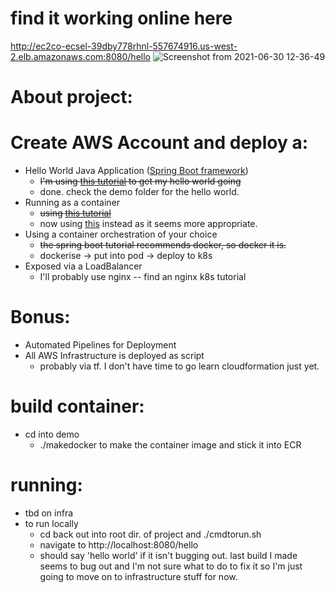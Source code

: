# find it working online here
http://ec2co-ecsel-39dby778rhnl-557674916.us-west-2.elb.amazonaws.com:8080/hello
![Screenshot from 2021-06-30 12-36-49](https://user-images.githubusercontent.com/57028307/123893540-e6caa600-d99f-11eb-9d68-cd8f74cd78d2.png)


# About project:
# Create AWS Account and deploy a:
* Hello World Java Application ([Spring Boot framework](https://start.spring.io/)) 
	- ~~I'm using [this tutorial](https://www.youtube.com/watch?v=vtPkZShrvXQ) to get my hello world going~~
	- done. check the demo folder for the hello world.
* Running as a container
	- ~~using [this tutorial](https://spring.io/blog/2018/11/08/spring-boot-in-a-container)~~
	- now using [this](https://stackoverflow.com/questions/27767264/how-to-dockerize-maven-project-and-how-many-ways-to-accomplish-it) instead as it seems more appropriate.
* Using a container orchestration of your choice
	- ~~the spring boot tutorial recommends docker, so docker it is.~~
	- dockerise -> put into pod -> deploy to k8s
* Exposed via a LoadBalancer
	- I'll probably use nginx
	-- find an nginx k8s tutorial
# Bonus:
* Automated Pipelines for Deployment
* All AWS Infrastructure is deployed as script
	- probably via tf. I don't have time to go learn cloudformation just yet.



# build container:

* cd into demo
	- ./makedocker to make the container image and stick it into ECR
# running:

* tbd on infra
* to run locally
	- cd back out into root dir. of project and ./cmdtorun.sh
	- navigate to http://localhost:8080/hello
	- should say 'hello world' if it isn't bugging out. last build I made seems to bug out and I'm not sure what to do to fix it so I'm just going to move on to infrastructure stuff for now.
